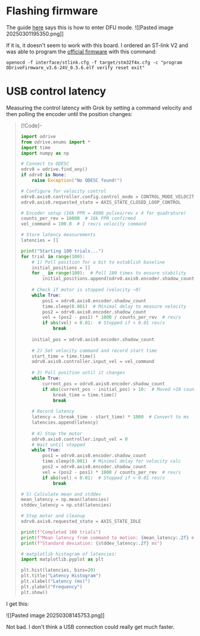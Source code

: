 
# Flashing firmware

The guide [here](https://ffbeast.github.io/docs/en/software_firmware_flashing.html) says this is how to enter DFU mode. 
![[Pasted image 20250301195350.png]]


If it is, it doesn't seem to work with this board.  I ordered an ST-link V2 and was able to program the [official firmware](https://github.com/odriverobotics/ODrive/releases) with this command:
```
openocd -f interface/stlink.cfg -f target/stm32f4x.cfg -c "program ODriveFirmware_v3.6-24V_0.5.6.elf verify reset exit"
```

# USB control latency

Measuring the control latency with Grok by setting a command velocity and then polling the encoder until the position changes:
> [!Code]-
> 
> ```python
> import odrive
> from odrive.enums import *
> import time
> import numpy as np
> 
> # Connect to ODESC
> odrv0 = odrive.find_any()
> if odrv0 is None:
>     raise Exception("No ODESC found!")
> 
> # Configure for velocity control
> odrv0.axis0.controller.config.control_mode = CONTROL_MODE_VELOCITY_CONTROL
> odrv0.axis0.requested_state = AXIS_STATE_CLOSED_LOOP_CONTROL
> 
> # Encoder setup (16k PPR = 4000 pulses/rev x 4 for quadrature)
> counts_per_rev = 16000  # 16k PPR confirmed
> vel_command = 100.0  # 1 rev/s velocity command
> 
> # Store latency measurements
> latencies = []
> 
> print("Starting 100 trials...")
> for trial in range(100):
>     # 1) Poll position for a bit to establish baseline
>     initial_positions = []
>     for _ in range(100):  # Poll 100 times to ensure stability
>         initial_positions.append(odrv0.axis0.encoder.shadow_count)
>     
>     # Check if motor is stopped (velocity ~0)
>     while True:
>         pos1 = odrv0.axis0.encoder.shadow_count
>         time.sleep(0.001)  # Minimal delay to measure velocity
>         pos2 = odrv0.axis0.encoder.shadow_count
>         vel = (pos2 - pos1) * 1000 / counts_per_rev  # rev/s
>         if abs(vel) < 0.01:  # Stopped if < 0.01 rev/s
>             break
>     
>     initial_pos = odrv0.axis0.encoder.shadow_count
>     
>     # 2) Set velocity command and record start time
>     start_time = time.time()
>     odrv0.axis0.controller.input_vel = vel_command
>     
>     # 3) Poll position until it changes
>     while True:
>         current_pos = odrv0.axis0.encoder.shadow_count
>         if abs(current_pos - initial_pos) > 10:  # Moved >10 counts (~0.002 rev)
>             break_time = time.time()
>             break
>     
>     # Record latency
>     latency = (break_time - start_time) * 1000  # Convert to ms
>     latencies.append(latency)
>     
>     # 4) Stop the motor
>     odrv0.axis0.controller.input_vel = 0
>     # Wait until stopped
>     while True:
>         pos1 = odrv0.axis0.encoder.shadow_count
>         time.sleep(0.001)  # Minimal delay for velocity calc
>         pos2 = odrv0.axis0.encoder.shadow_count
>         vel = (pos2 - pos1) * 1000 / counts_per_rev  # rev/s
>         if abs(vel) < 0.01:  # Stopped if < 0.01 rev/s
>             break
> 
> # 5) Calculate mean and stddev
> mean_latency = np.mean(latencies)
> stddev_latency = np.std(latencies)
> 
> # Stop motor and cleanup
> odrv0.axis0.requested_state = AXIS_STATE_IDLE
> 
> print(f"Completed 100 trials")
> print(f"Mean latency from command to motion: {mean_latency:.2f} ms")
> print(f"Standard deviation: {stddev_latency:.2f} ms")
> 
> # matplotlib histogram of latencies:
> import matplotlib.pyplot as plt
> 
> plt.hist(latencies, bins=20)
> plt.title("Latency Histogram")
> plt.xlabel("Latency (ms)")
> plt.ylabel("Frequency")
> plt.show()
> ```

I get this:

![[Pasted image 20250308145753.png]]

Not bad. I don't think a USB connection could really get much faster.